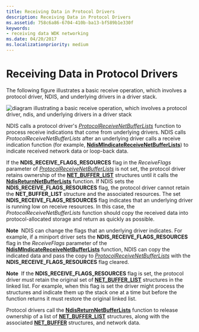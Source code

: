 ```yaml
---
title: Receiving Data in Protocol Drivers
description: Receiving Data in Protocol Drivers
ms.assetid: 758c6a86-6704-410b-ba13-bf589b1e330f
keywords:
- receiving data WDK networking
ms.date: 04/20/2017
ms.localizationpriority: medium
---
```


# Receiving Data in Protocol Drivers





The following figure illustrates a basic receive operation, which involves a protocol driver, NDIS, and underlying drivers in a driver stack.

![diagram illustrating a basic receive operation, which involves a protocol driver, ndis, and underlying drivers in a driver stack](images/protocolreceive.png)

NDIS calls a protocol driver's [*ProtocolReceiveNetBufferLists*](/windows-hardware/drivers/ddi/ndis/nc-ndis-protocol_receive_net_buffer_lists) function to process receive indications that come from underlying drivers. NDIS calls *ProtocolReceiveNetBufferLists* after an underlying driver calls a receive indication function (for example, [**NdisMIndicateReceiveNetBufferLists**](/windows-hardware/drivers/ddi/ndis/nf-ndis-ndismindicatereceivenetbufferlists)) to indicate received network data or loop-back data.

If the **NDIS\_RECEIVE\_FLAGS\_RESOURCES** flag in the *ReceiveFlags* parameter of [*ProtocolReceiveNetBufferLists*](/windows-hardware/drivers/ddi/ndis/nc-ndis-protocol_receive_net_buffer_lists) is not set, the protocol driver retains ownership of the [**NET\_BUFFER\_LIST**](/windows-hardware/drivers/ddi/ndis/ns-ndis-_net_buffer_list) structures until it calls the [**NdisReturnNetBufferLists**](/windows-hardware/drivers/ddi/ndis/nf-ndis-ndisreturnnetbufferlists) function. If NDIS sets the **NDIS\_RECEIVE\_FLAGS\_RESOURCES** flag, the protocol driver cannot retain the **NET\_BUFFER\_LIST** structure and the associated resources. The set **NDIS\_RECEIVE\_FLAGS\_RESOURCES** flag indicates that an underlying driver is running low on receive resources. In this case, the *ProtocolReceiveNetBufferLists* function should copy the received data into protocol-allocated storage and return as quickly as possible.

**Note**  NDIS can change the flags that an underlying driver indicates. For example, if a miniport driver sets the **NDIS\_RECEIVE\_FLAGS\_RESOURCES** flag in the *ReceiveFlags* parameter of the [**NdisMIndicateReceiveNetBufferLists**](/windows-hardware/drivers/ddi/ndis/nf-ndis-ndismindicatereceivenetbufferlists) function, NDIS can copy the indicated data and pass the copy to [*ProtocolReceiveNetBufferLists*](/windows-hardware/drivers/ddi/ndis/nc-ndis-protocol_receive_net_buffer_lists) with the **NDIS\_RECEIVE\_FLAGS\_RESOURCES** flag cleared.

 

**Note**  If the **NDIS\_RECEIVE\_FLAGS\_RESOURCES** flag is set, the protocol driver must retain the original set of [**NET\_BUFFER\_LIST**](/windows-hardware/drivers/ddi/ndis/ns-ndis-_net_buffer_list) structures in the linked list. For example, when this flag is set the driver might process the structures and indicate them up the stack one at a time but before the function returns it must restore the original linked list.

 

Protocol drivers call the [**NdisReturnNetBufferLists**](/windows-hardware/drivers/ddi/ndis/nf-ndis-ndisreturnnetbufferlists) function to release ownership of a list of [**NET\_BUFFER\_LIST**](/windows-hardware/drivers/ddi/ndis/ns-ndis-_net_buffer_list) structures, along with the associated [**NET\_BUFFER**](/windows-hardware/drivers/ddi/ndis/ns-ndis-_net_buffer) structures, and network data.

 

